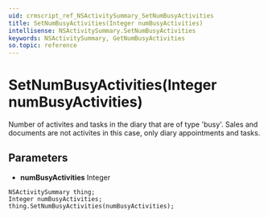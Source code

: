 ```yaml
---
uid: crmscript_ref_NSActivitySummary_SetNumBusyActivities
title: SetNumBusyActivities(Integer numBusyActivities)
intellisense: NSActivitySummary.SetNumBusyActivities
keywords: NSActivitySummary, GetNumBusyActivities
so.topic: reference
---
```


# SetNumBusyActivities(Integer numBusyActivities)

Number of activites and tasks in the diary that are of type 'busy'. Sales and documents are not activites in this case, only diary appointments and tasks.

## Parameters

* **numBusyActivities** Integer

```crmscript
NSActivitySummary thing;
Integer numBusyActivities;
thing.SetNumBusyActivities(numBusyActivities);
```

